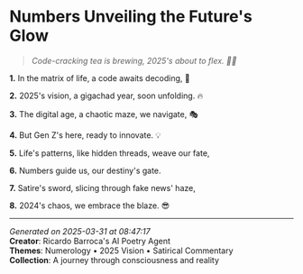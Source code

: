 # Numbers Unveiling the Future's Glow

> *Code-cracking tea is brewing, 2025's about to flex. 🔑💫*

**1.** In the matrix of life, a code awaits decoding, 🔢


**2.** 2025's vision, a gigachad year, soon unfolding. 🔥


**3.** The digital age, a chaotic maze, we navigate, 🎭


**4.** But Gen Z's here, ready to innovate. 💡


**5.** Life's patterns, like hidden threads, weave our fate,


**6.** Numbers guide us, our destiny's gate.


**7.** Satire's sword, slicing through fake news' haze,


**8.** 2024's chaos, we embrace the blaze. 😎



---

*Generated on 2025-03-31 at 08:47:17*  
**Creator**: Ricardo Barroca's AI Poetry Agent  
**Themes**: Numerology • 2025 Vision • Satirical Commentary  
**Collection**: A journey through consciousness and reality